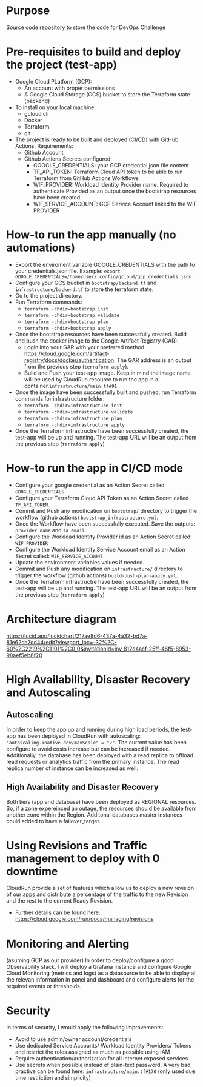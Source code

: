 # Purpose

Source code repository to store the code for DevOps Challenge

# Pre-requisites to build and deploy the project (test-app)

- Google Cloud PLatform (GCP):
  - An account with proper permissions
  - A Google Cloud Storage (GCS) bucket to store the Terraform state (backend)
- To install on your local machine:
  - gcloud cli
  - Docker
  - Terraform
  - git
- The project is ready to be built and deployed (CI/CD) with GitHub Actions. Requirements:
  - Github Account
  - Github Actions Secrets configured:
    - GOOGLE_CREDENTIALS: your GCP credential json file content
    - TF_API_TOKEN: Terraform Cloud API token to be able to run Terraform from GitHub Actions Workflows
    - WIF_PROVIDER: Workload Identity Provider name. Required to authenticate Provided as an output once the bootstrap resources have been created.
    - WIF_SERVICE_ACCOUNT: GCP Service Account linked to the WIF PROVIDER

# How-to run the app manually (no automations)

- Export the enviroment variable GOOGLE_CREDENTIALS with the path to your credentials.json file. Example: `export GOOGLE_CREDENTIALS=/home/user/.config/gcloud/gcp_credentials.json`
- Configure your GCS bucket in `bootstrap/backend.tf` and `infrastructure/backend.tf` to store the terraform state.
- Go to the project directory.
- Run Terraform commands:
  - `terraform -chdir=bootstrap init`
  - `terraform -chdir=bootstrap validate`
  - `terraform -chdir=bootstrap plan`
  - `terraform -chdir=bootstrap apply`
- Once the bootstrap resources have been successfully created. Build and push the docker image to the Google Artifact Registry (GAR):
  - Login into your GAR with your preferred method: <https://cloud.google.com/artifact-registry/docs/docker/authentication>. The GAR address is an output from the previous step (`terraform apply`).
  - Build and Push your test-app image. Keep in mind the image name will be used by CloudRun resource to run the app in a container.`infrastructure/main.tf#91`
- Once the image have been successfully built and pushed, run Terraform commands for infrastructure folder:
  - `terraform -chdir=infrastructure init`
  - `terraform -chdir=infrastructure validate`
  - `terraform -chdir=infrastructure plan`
  - `terraform -chdir=infrastructure apply`
- Once the Terraform infrastructre have been successfully created, the test-app will be up and running. The test-app URL will be an output from the previous step (`terraform apply`)

# How-to run the app in CI/CD mode

- Configure your google credential as an Action Secret called `GOOGLE_CREDENTIALS`.
- Configure your Terraform Cloud API Token as an Action Secret called `TF_API_TOKEN`.
- Commit and Push any modification on `bootstrap/` directory to trigger the workflow (github actions) `bootstrap_infrastructure.yml`.
- Once the Workflow have been successfully executed. Save the outputs: `provider_name` and `sa_email`.
- Configure the Workload Identity Provider id as an Action Secret called: `WIF_PROVIDER`
- Configure the Workload Identity Service Account email as an Action Secret called: `WIF_SERVICE_ACCOUNT`
- Update the environment variables values if needed.
- Commit and Push any modification on `infrastructure/` directory to trigger the workflow (github actions) `build-push-plan-apply.yml`.
- Once the Terraform infrastructre have been successfully created, the test-app will be up and running. The test-app URL will be an output from the previous step (`terraform apply`)

# Architecture diagram

<https://lucid.app/lucidchart/217ae8d6-437a-4a32-bd7a-81e62da7dd44/edit?viewport_loc=-32%2C-60%2C2219%2C1101%2C0_0&invitationId=inv_812e4acf-25ff-46f5-8953-98aef5eb8f20>

# High Availability, Disaster Recovery and Autoscaling

## Autoscaling

In order to keep the app up and running during high load periods, the test-app has been deployed in CloudRun with autoscaling: `"autoscaling.knative.dev/maxScale" = "2"`. The current value has been configure to avoid costs increase but can be increased if needed.
Additionally, the database has been deployed with a read replica to offload read requests or analytics traffic from the primary instance. The read replica number of instance can be increased as well.

## High Availability and Disaster Recovery

Both tiers (app and database) have been deployed as REGIONAL resources. So, if a zone expereinced an outage, the resources should be available from another zone within the Region.
Additonal databases master instances could added to have a failover_target.

# Using Revisions and Traffic management to deploy with 0 downtime

CloudRun provide a set of features which allow us to deploy a new revision of our apps and distribute a percentage of the traffic to the new Revision and the rest to the current Ready Revision.

- Further details can be found here: <https://cloud.google.com/run/docs/managing/revisions>

# Monitoring and Alerting

(asuming GCP as our provider)
In order to deploy/configure a good Observability stack, I will deploy a Grafana instance and configure Google Cloud Monitoring (metrics and logs) as a datasource to be able to display all the relevan information in panel and dashboard and configure alerts for the required events or thresholds.

# Security

In terms of security, I would apply the following improvements:

- Avoid to use admin/owner account/credentials
- Use dedicated Service Accounts/ Workload Identity Providers/ Tokens and restrict the roles assigned as much as possible using IAM
- Require authentication/authorization for all internet exposed services
- Use secrets when possible instead of plain-text password. A very bad practive can be found here: `infrastructure/main.tf#170` (only used due time restriction and simplicity)
